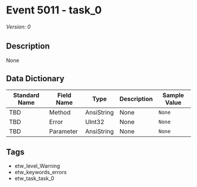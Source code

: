 # Event 5011 - task_0
###### Version: 0

## Description
None

## Data Dictionary
|Standard Name|Field Name|Type|Description|Sample Value|
|---|---|---|---|---|
|TBD|Method|AnsiString|None|`None`|
|TBD|Error|UInt32|None|`None`|
|TBD|Parameter|AnsiString|None|`None`|

## Tags
* etw_level_Warning
* etw_keywords_errors
* etw_task_task_0